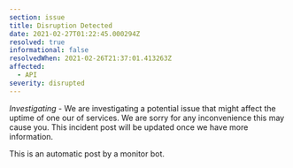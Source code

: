 ```yaml
---
section: issue
title: Disruption Detected
date: 2021-02-27T01:22:45.000294Z
resolved: true
informational: false
resolvedWhen: 2021-02-26T21:37:01.413263Z
affected:
  - API
severity: disrupted
---
```

*Investigating* - We are investigating a potential issue that might affect the uptime of one our of services. We are sorry for any inconvenience this may cause you. This incident post will be updated once we have more information.

This is an automatic post by a monitor bot.
        
